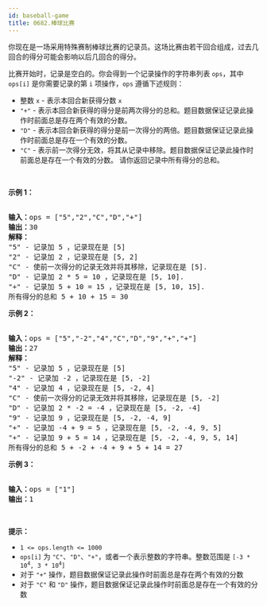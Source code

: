 ```yaml
---
id: baseball-game
title: 0682.棒球比赛
---
```

你现在是一场采用特殊赛制棒球比赛的记录员。这场比赛由若干回合组成，过去几回合的得分可能会影响以后几回合的得分。

比赛开始时，记录是空白的。你会得到一个记录操作的字符串列表 <code>ops</code>，其中 <code>ops[i]</code> 是你需要记录的第 <code>i</code> 项操作，<code>ops</code> 遵循下述规则：

- 整数 <code>x</code> - 表示本回合新获得分数 <code>x</code>
- <code>&#34;+&#34;</code> - 表示本回合新获得的得分是前两次得分的总和。题目数据保证记录此操作时前面总是存在两个有效的分数。
- <code>&#34;D&#34;</code> - 表示本回合新获得的得分是前一次得分的两倍。题目数据保证记录此操作时前面总是存在一个有效的分数。
- <code>&#34;C&#34;</code> - 表示前一次得分无效，将其从记录中移除。题目数据保证记录此操作时前面总是存在一个有效的分数。
请你返回记录中所有得分的总和。

 

**示例 1：**


<pre><br/><strong>输入：</strong>ops = [&#34;5&#34;,&#34;2&#34;,&#34;C&#34;,&#34;D&#34;,&#34;+&#34;]<br/><strong>输出：</strong>30<br/><strong>解释：</strong><br/>&#34;5&#34; - 记录加 5 ，记录现在是 [5]<br/>&#34;2&#34; - 记录加 2 ，记录现在是 [5, 2]<br/>&#34;C&#34; - 使前一次得分的记录无效并将其移除，记录现在是 [5].<br/>&#34;D&#34; - 记录加 2 * 5 = 10 ，记录现在是 [5, 10].<br/>&#34;+&#34; - 记录加 5 + 10 = 15 ，记录现在是 [5, 10, 15].<br/>所有得分的总和 5 + 10 + 15 = 30<br/></pre>

**示例 2：**


<pre><br/><strong>输入：</strong>ops = [&#34;5&#34;,&#34;-2&#34;,&#34;4&#34;,&#34;C&#34;,&#34;D&#34;,&#34;9&#34;,&#34;+&#34;,&#34;+&#34;]<br/><strong>输出：</strong>27<br/><strong>解释：</strong><br/>&#34;5&#34; - 记录加 5 ，记录现在是 [5]<br/>&#34;-2&#34; - 记录加 -2 ，记录现在是 [5, -2]<br/>&#34;4&#34; - 记录加 4 ，记录现在是 [5, -2, 4]<br/>&#34;C&#34; - 使前一次得分的记录无效并将其移除，记录现在是 [5, -2]<br/>&#34;D&#34; - 记录加 2 * -2 = -4 ，记录现在是 [5, -2, -4]<br/>&#34;9&#34; - 记录加 9 ，记录现在是 [5, -2, -4, 9]<br/>&#34;+&#34; - 记录加 -4 + 9 = 5 ，记录现在是 [5, -2, -4, 9, 5]<br/>&#34;+&#34; - 记录加 9 + 5 = 14 ，记录现在是 [5, -2, -4, 9, 5, 14]<br/>所有得分的总和 5 + -2 + -4 + 9 + 5 + 14 = 27<br/></pre>

**示例 3：**


<pre><br/><strong>输入：</strong>ops = [&#34;1&#34;]<br/><strong>输出：</strong>1<br/></pre>

 

**提示：**


- <code>1 &lt;= ops.length &lt;= 1000</code>
- <code>ops[i]</code> 为 <code>&#34;C&#34;</code>、<code>&#34;D&#34;</code>、<code>&#34;+&#34;</code>，或者一个表示整数的字符串。整数范围是 <code>[-3 * 10<sup>4</sup>, 3 * 10<sup>4</sup>]</code>
- 对于 <code>&#34;+&#34;</code> 操作，题目数据保证记录此操作时前面总是存在两个有效的分数
- 对于 <code>&#34;C&#34;</code> 和 <code>&#34;D&#34;</code> 操作，题目数据保证记录此操作时前面总是存在一个有效的分数
